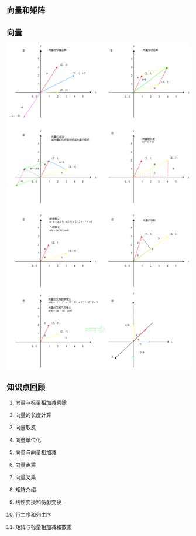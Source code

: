 ## 向量和矩阵

## 向量

![image-20210501160950334](images/vector.png)

## 知识点回顾

1. 向量与标量相加减乘除
2. 向量的长度计算
3. 向量取反
4. 向量单位化

5. 向量与向量相加减
6. 向量点乘
7. 向量叉乘

8. 矩阵介绍
9. 线性变换和仿射变换
10. 行主序和列主序
11. 矩阵与标量相加减和数乘
